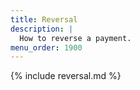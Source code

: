 ```yaml
---
title: Reversal
description: |
  How to reverse a payment.
menu_order: 1900
---
```


{% include reversal.md %}
